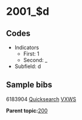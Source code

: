 # 2001\_$d

## Codes

-   Indicators
    -   First: 1
    -   Second: \_
-   Subfield: d

## Sample bibs

6183904 [Quicksearch](https://search.library.yale.edu/catalog/6183904) [VXWS](http://prodorbis.library.yale.edu:7014/vxws/GetHoldingsService?bibId=6183904)

**Parent topic:**[200](../../tags/200/200.md)

